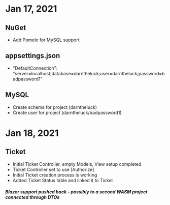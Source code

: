 # Jan 17, 2021

## NuGet

* Add Pomelo for MySQL support

## appsettings.json

* "DefaultConnection": "server=localhost;database=darntheluck;user=darntheluck;password=badpassword1"

## MySQL

* Create schema for project (darntheluck)
* Create user for project (darntheluck/badpassword1)

# Jan 18, 2021

## Ticket

* Initial Ticket Controller, empty Models, View setup completed
* Ticket Controller set to use [Authorize]
* Initial Ticket creation process is working
* Added Ticket Status table and linked it to Ticket

##### Blazor support pushed back - possibly to a second WASM project connected through DTOs